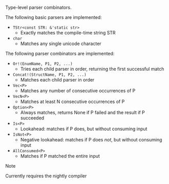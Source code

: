 Type-level parser combinators.

The following basic parsers are implemented:
- `TStr<const STR: &'static str>`
  - Exactly matches the compile-time string STR
- `char`
  - Matches any single unicode character

The following parser combinators are implemented:
- `Or!(EnumName, P1, P2, ...)`
  - Tries each child parser in order, returning the first successful match
- `Concat!(StructName, P1, P2, ...)`
  - Matches each child parser in order
- `Vec<P>`
  - Matches any number of consecutive occurrences of P
- `VecN<P>`
  - Matches at least N consecutive occurrences of P
- `Option<P>`
  - Always matches, returns None if P failed and the result if P succeeded
- `Is<P>`
  - Lookahead: matches if P does, but without consuming input
- `IsNot<P>`
  - Negative lookahead: matches if P does *not*, but without consuming input
- `AllConsumed<P>`
  - Matches if P matched the entire input

> [!NOTE]
Currently requires the nightly compiler
